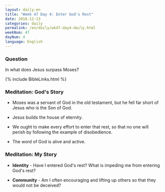 ```yaml
---
layout: daily-en
title: "Week 47 Day 4: Enter God's Rest"
date: 2018-12-13 
categories: daily
permalink: /en/daily/wk47-day4-daily.html
weekNum: 47
dayNum: 4
language: English
---
```


### Question     
In what does Jesus surpass Moses?

{% include BibleLinks.html %} 

### Meditation: God's Story   
+ Moses was a servant of God in the old testament, but he fell far short of Jesus who is the Son of God. 

+ Jesus builds the house of eternity. 

+ We ought to make every effort to enter that rest, so that no one will perish by following the example of disobedience. 

+ The word of God is alive and active. 

### Meditation: My Story   
+ **Identity** - Have I entered God's rest? What is impeding me from entering God's rest? 

+ **Community** - Am I often encouraging and lifting up others so that they would not be deceived? 
